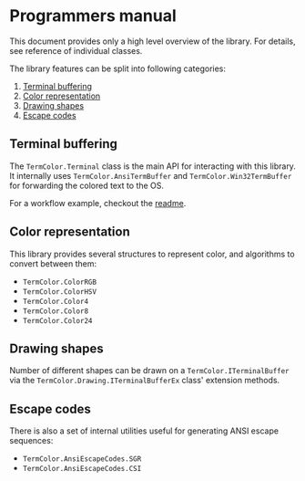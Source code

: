 ﻿# Programmers manual

This document provides only a high level overview of the library.
For details, see reference of individual classes.

The library features can be split into following categories:

1. [Terminal buffering](#terminal-buffering)
2. [Color representation](#color-representation)
3. [Drawing shapes](#drawing-shapes)
4. [Escape codes](#escape-codes)

## Terminal buffering

The `TermColor.Terminal` class is the main API for interacting with this library.
It internally uses `TermColor.AnsiTermBuffer` and `TermColor.Win32TermBuffer` for
forwarding the colored text to the OS.

For a workflow example, checkout the [readme](index.html).

## Color representation

This library provides several structures to represent color, and algorithms to convert between them:
- `TermColor.ColorRGB`
- `TermColor.ColorHSV`
- `TermColor.Color4`
- `TermColor.Color8`
- `TermColor.Color24`

## Drawing shapes

Number of different shapes can be drawn on a `TermColor.ITerminalBuffer` via the `TermColor.Drawing.ITerminalBufferEx` class' extension methods.

## Escape codes

There is also a set of internal utilities useful for generating ANSI escape sequences:

- `TermColor.AnsiEscapeCodes.SGR`
- `TermColor.AnsiEscapeCodes.CSI`